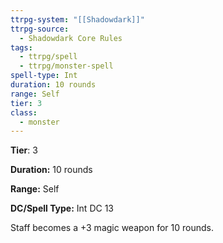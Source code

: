 ```yaml
---
ttrpg-system: "[[Shadowdark]]"
ttrpg-source:
  - Shadowdark Core Rules
tags:
  - ttrpg/spell
  - ttrpg/monster-spell
spell-type: Int
duration: 10 rounds
range: Self
tier: 3
class:
  - monster
---
```

**Tier**: 3

**Duration:** 10 rounds

**Range:** Self

**DC/Spell Type:** Int DC 13

Staff becomes a +3 magic weapon for 10 rounds.
